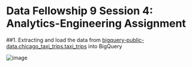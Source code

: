 # Data Fellowship 9 Session 4: Analytics-Engineering Assignment

##1. Extracting and load the data from [bigquery-public-data.chicago_taxi_trips.taxi_trips](https://console.cloud.google.com/bigquery?p=bigquery-public-data&d=chicago_taxi_trips&t=taxi_trips&ws=!1m5!1m4!4m3!1sbigquery-public-data!2schicago_taxi_trips!3staxi_trips) into BigQuery

![image](https://user-images.githubusercontent.com/124119569/224963105-be0ec555-6b95-4e2a-a3c7-d27c3d50ba5d.png)


